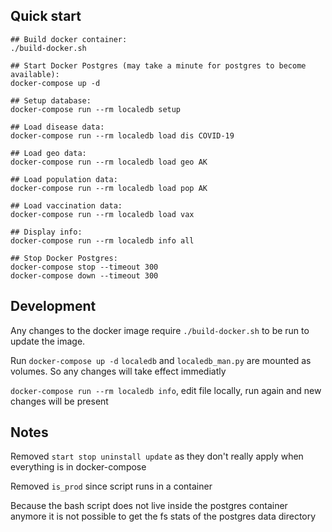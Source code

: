 


## Quick start

```
## Build docker container:
./build-docker.sh

## Start Docker Postgres (may take a minute for postgres to become available):
docker-compose up -d

## Setup database:
docker-compose run --rm localedb setup

## Load disease data:
docker-compose run --rm localedb load dis COVID-19

## Load geo data:
docker-compose run --rm localedb load geo AK

## Load population data:
docker-compose run --rm localedb load pop AK

## Load vaccination data:
docker-compose run --rm localedb load vax

## Display info:
docker-compose run --rm localedb info all

## Stop Docker Postgres:
docker-compose stop --timeout 300
docker-compose down --timeout 300
```



## Development

Any changes to the docker image require `./build-docker.sh` to be run to update the image.

Run `docker-compose up -d`
`localedb` and `localedb_man.py` are mounted as volumes. So any changes will take effect immediatly

`docker-compose run --rm localedb info`, edit file locally, run again and new changes will be present




## Notes

Removed `start stop uninstall update` as they don't really apply when everything is in docker-compose

Removed `is_prod` since script runs in a container

Because the bash script does not live inside the postgres container anymore
it is not possible to get the fs stats of the postgres data directory
